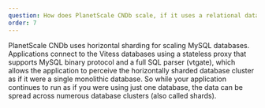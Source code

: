 ```yaml
---
question: How does PlanetScale CNDb scale, if it uses a relational database?
order: 7
---
```


PlanetScale CNDb uses horizontal sharding for scaling MySQL databases. Applications connect to the Vitess databases using a stateless proxy that supports MySQL binary protocol and a full SQL parser (vtgate), which allows the application to perceive the horizontally sharded database cluster as if it were a single monolithic database. So while your application continues to run as if you were using just one database, the data can be spread across numerous database clusters (also called shards).
